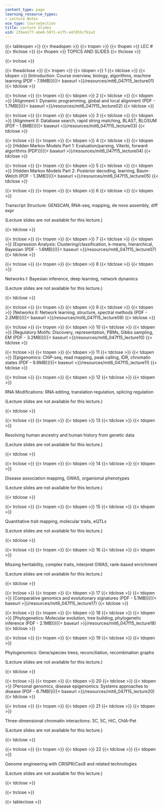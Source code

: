 ```yaml
---
content_type: page
learning_resource_types:
- Lecture Notes
ocw_type: CourseSection
title: Lecture Slides
uid: 235ee177-abe0-5071-e1f5-e47d55cfb1a3
---
```


{{< tableopen >}}
{{< theadopen >}}
{{< tropen >}}
{{< thopen >}}
LEC #
{{< thclose >}}
{{< thopen >}}
TOPICS AND SLIDES
{{< thclose >}}

{{< trclose >}}

{{< theadclose >}}
{{< tropen >}}
{{< tdopen >}}
1
{{< tdclose >}}
{{< tdopen >}}
[Introduction: Course overview, biology, algorithms, machine learning (PDF - 7.9MB)]({{< baseurl >}}/resources/mit6_047f15_lecture01)
{{< tdclose >}}

{{< trclose >}}
{{< tropen >}}
{{< tdopen >}}
2
{{< tdclose >}}
{{< tdopen >}}
[Alignment I: Dynamic programming, global and local alignment (PDF - 1.7MB)]({{< baseurl >}}/resources/mit6_047f15_lecture02)
{{< tdclose >}}

{{< trclose >}}
{{< tropen >}}
{{< tdopen >}}
3
{{< tdclose >}}
{{< tdopen >}}
[Alignment II: Database search, rapid string matching, BLAST, BLOSUM (PDF - 1.8MB)]({{< baseurl >}}/resources/mit6_047f15_lecture03)
{{< tdclose >}}

{{< trclose >}}
{{< tropen >}}
{{< tdopen >}}
4
{{< tdclose >}}
{{< tdopen >}}
[Hidden Markov Models Part 1: Evaluation/parsing, Viterbi, forward algorithms (PDF)]({{< baseurl >}}/resources/mit6_047f15_lecture04)
{{< tdclose >}}

{{< trclose >}}
{{< tropen >}}
{{< tdopen >}}
5
{{< tdclose >}}
{{< tdopen >}}
[Hidden Markov Models Part 2: Posterior decoding, learning, Baum-Welch (PDF - 1.3MB)]({{< baseurl >}}/resources/mit6_047f15_lecture05)
{{< tdclose >}}

{{< trclose >}}
{{< tropen >}}
{{< tdopen >}}
6
{{< tdclose >}}
{{< tdopen >}}


Transcript Structure: GENSCAN, RNA-seq, mapping, de novo assembly, diff expr

(Lecture slides are not available for this lecture.)


{{< tdclose >}}

{{< trclose >}}
{{< tropen >}}
{{< tdopen >}}
7
{{< tdclose >}}
{{< tdopen >}}
[Expression Analysis: Clustering/classification, k-means, hierarchical, Bayesian (PDF - 1.6MB)]({{< baseurl >}}/resources/mit6_047f15_lecture07)
{{< tdclose >}}

{{< trclose >}}
{{< tropen >}}
{{< tdopen >}}
8
{{< tdclose >}}
{{< tdopen >}}


Networks I: Bayesian inference, deep learning, network dynamics

(Lecture slides are not available for this lecture.)


{{< tdclose >}}

{{< trclose >}}
{{< tropen >}}
{{< tdopen >}}
9
{{< tdclose >}}
{{< tdopen >}}
[Networks II: Network learning, structure, spectral methods (PDF - 2.2MB)]({{< baseurl >}}/resources/mit6_047f15_lecture09)
{{< tdclose >}}

{{< trclose >}}
{{< tropen >}}
{{< tdopen >}}
10
{{< tdclose >}}
{{< tdopen >}}
[Regulatory Motifs: Discovery, representation, PBMs, Gibbs sampling, EM (PDF - 3.2MB)]({{< baseurl >}}/resources/mit6_047f15_lecture10)
{{< tdclose >}}

{{< trclose >}}
{{< tropen >}}
{{< tdopen >}}
11
{{< tdclose >}}
{{< tdopen >}}
[Epigenomics: ChIP-seq, read mapping, peak calling, IDR, chromatin states (PDF - 9.8MB)]({{< baseurl >}}/resources/mit6_047f15_lecture11)
{{< tdclose >}}

{{< trclose >}}
{{< tropen >}}
{{< tdopen >}}
12
{{< tdclose >}}
{{< tdopen >}}


RNA Modifications: RNA editing, translation regulation, splicing regulation

(Lecture slides are not available for this lecture.)


{{< tdclose >}}

{{< trclose >}}
{{< tropen >}}
{{< tdopen >}}
13
{{< tdclose >}}
{{< tdopen >}}


Resolving human ancestry and human history from genetic data

(Lecture slides are not available for this lecture.)


{{< tdclose >}}

{{< trclose >}}
{{< tropen >}}
{{< tdopen >}}
14
{{< tdclose >}}
{{< tdopen >}}


Disease association mapping, GWAS, organismal phenotypes

(Lecture slides are not available for this lecture.)


{{< tdclose >}}

{{< trclose >}}
{{< tropen >}}
{{< tdopen >}}
15
{{< tdclose >}}
{{< tdopen >}}


Quantitative trait mapping, molecular traits, eQTLs

(Lecture slides are not available for this lecture.)


{{< tdclose >}}

{{< trclose >}}
{{< tropen >}}
{{< tdopen >}}
16
{{< tdclose >}}
{{< tdopen >}}


Missing heritability, complex traits, interpret GWAS, rank-based enrichment

(Lecture slides are not available for this lecture.)


{{< tdclose >}}

{{< trclose >}}
{{< tropen >}}
{{< tdopen >}}
17
{{< tdclose >}}
{{< tdopen >}}
[Comparative genomics and evolutionary signatures (PDF - 5.1MB)]({{< baseurl >}}/resources/mit6_047f15_lecture17)
{{< tdclose >}}

{{< trclose >}}
{{< tropen >}}
{{< tdopen >}}
18
{{< tdclose >}}
{{< tdopen >}}
[Phylogenetics: Molecular evolution, tree building, phylogenetic inference (PDF - 2.1MB)]({{< baseurl >}}/resources/mit6_047f15_lecture18)
{{< tdclose >}}

{{< trclose >}}
{{< tropen >}}
{{< tdopen >}}
19
{{< tdclose >}}
{{< tdopen >}}


Phylogenomics: Gene/species trees, reconciliation, recombination graphs

(Lecture slides are not available for this lecture.)


{{< tdclose >}}

{{< trclose >}}
{{< tropen >}}
{{< tdopen >}}
20
{{< tdclose >}}
{{< tdopen >}}
[Personal genomics, disease epigenomics: Systems approaches to disease (PDF - 8.7MB)]({{< baseurl >}}/resources/mit6_047f15_lecture20)
{{< tdclose >}}

{{< trclose >}}
{{< tropen >}}
{{< tdopen >}}
21
{{< tdclose >}}
{{< tdopen >}}


Three-dimensional chromatin interactions: 3C, 5C, HiC, ChIA-Pet

(Lecture slides are not available for this lecture.)


{{< tdclose >}}

{{< trclose >}}
{{< tropen >}}
{{< tdopen >}}
22
{{< tdclose >}}
{{< tdopen >}}


Genome engineering with CRISPR/Cas9 and related technologies

(Lecture slides are not available for this lecture.)


{{< tdclose >}}

{{< trclose >}}

{{< tableclose >}}